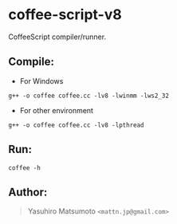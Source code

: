 coffee-script-v8
================

CoffeeScript compiler/runner.

Compile:
--------

* For Windows

```
g++ -o coffee coffee.cc -lv8 -lwinmm -lws2_32
```

* For other environment

```
g++ -o coffee coffee.cc -lv8 -lpthread
```

Run:
----

```
coffee -h
```

Author:
-------

> Yasuhiro Matsumoto `<mattn.jp@gmail.com>`

